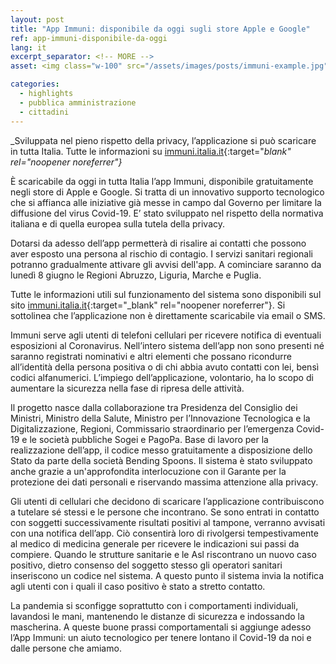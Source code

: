 ```yaml
---
layout: post
title: "App Immuni: disponibile da oggi sugli store Apple e Google"
ref: app-immuni-disponibile-da-oggi
lang: it
excerpt_separator: <!-- MORE -->
asset: <img class="w-100" src="/assets/images/posts/immuni-example.jpg" alt="Immuni disponibile ai cittadini"/>

categories:
  - highlights
  - pubblica amministrazione
  - cittadini
---
```


_Sviluppata nel pieno rispetto della privacy, l’applicazione si può scaricare in tutta Italia. Tutte le informazioni su [immuni.italia.it](http://immuni.italia.it){:target="_blank" rel="noopener noreferrer"}_

<!-- MORE -->

È scaricabile da oggi in tutta Italia l’app Immuni, disponibile gratuitamente negli store di Apple e Google. Si tratta di un innovativo supporto tecnologico che si affianca alle iniziative già messe in campo dal Governo per limitare la diffusione del virus Covid-19. E’ stato sviluppato nel rispetto della normativa italiana e di quella europea sulla tutela della privacy.  

Dotarsi da adesso dell’app permetterà di risalire ai contatti che possono aver esposto una persona al rischio di contagio. I servizi sanitari regionali potranno gradualmente attivare gli avvisi dell'app. A cominciare saranno da lunedì 8 giugno le Regioni Abruzzo, Liguria, Marche e Puglia.  

Tutte le informazioni utili sul funzionamento del sistema sono disponibili sul sito [immuni.italia.it](http://immuni.italia.it){:target="_blank" rel="noopener noreferrer"}. Si sottolinea che l’applicazione non è direttamente scaricabile via email o SMS.  

Immuni serve agli utenti di telefoni cellulari per ricevere notifica di eventuali esposizioni al Coronavirus. Nell’intero sistema dell’app non sono presenti né saranno registrati nominativi e altri elementi che possano ricondurre all’identità della persona positiva o di chi abbia avuto contatti con lei, bensì codici alfanumerici. L’impiego dell’applicazione, volontario, ha lo scopo di aumentare la sicurezza nella fase di ripresa delle attività.  

Il progetto nasce dalla collaborazione tra Presidenza del Consiglio dei Ministri, Ministro della Salute, Ministro per l’Innovazione Tecnologica e la Digitalizzazione, Regioni, Commissario straordinario per l’emergenza Covid-19 e le società pubbliche Sogei e PagoPa. Base di lavoro per la realizzazione dell’app, il codice messo gratuitamente a disposizione dello Stato da parte della società Bending Spoons. Il sistema è stato sviluppato anche grazie a un'approfondita interlocuzione con il Garante per la protezione dei dati personali e riservando massima attenzione alla privacy.  

Gli utenti di cellulari che decidono di scaricare l’applicazione contribuiscono a tutelare sé stessi e le persone che incontrano. Se sono entrati in contatto con soggetti successivamente risultati positivi al tampone, verranno avvisati con una notifica dell’app. Ciò consentirà loro di rivolgersi tempestivamente al medico di medicina generale per ricevere le indicazioni sui passi da compiere. 
Quando le strutture sanitarie e le Asl riscontrano un nuovo caso positivo, dietro consenso del soggetto stesso gli operatori sanitari inseriscono un codice nel sistema. A questo punto il sistema invia la notifica agli utenti con i quali il caso positivo è stato a stretto contatto.  

La pandemia si sconfigge soprattutto con i comportamenti individuali, lavandosi le mani, mantenendo le distanze di sicurezza e indossando la mascherina. A queste buone prassi comportamentali si aggiunge adesso l’App Immuni: un aiuto tecnologico per tenere lontano il Covid-19 da noi e dalle persone che amiamo.  


